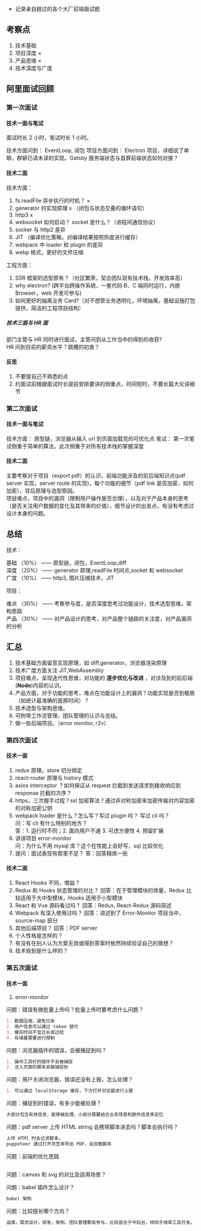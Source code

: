 - 记录亲自趟过的各个大厂前端面试题

## 考察点

1. 技术基础
2. 项目深度 ×
3. 产品思维 ×
4. 技术深度与广度

## 阿里面试回顾

### 第一次面试

#### 技术一面与笔试

面试时长 2 小时，笔试时长 1 小时。

技术方面问到： EventLoop, 闭包
项目方面问到： Electron 项目，详细说了单聊，群聊已读未读的实现。Gatsby 服务端状态与首屏前端状态如何对接？

#### 技术二面

技术方面：

1. fs.readFile 异步执行的时机？ ×
2. generator 的实现原理 x （闭包与状态交叠的循环语句）
3. http3 x
4. websocket 如何启动？ socket 是什么？（进程间通信协议）
5. socker 与 http2 差异
6. JIT （编译优化策略，对编译结果按照热度进行缓存）
7. webpack 中 loader 和 plugin 的差异
8. webp 格式，更好的文件压缩

工程方面：

1. SSR 框架的选型原有？（社区繁荣，契合团队现有技术栈，开发效率高）
2. why electron? (跨平台跨操作系统，一套代码 B、C 端同时运行，内嵌 Browser，web 开发可参与)
3. 如何更好的抽离业务 Card?（对不想管业务透明化，环境抽离，基础设施打包提供，简洁的工程项目结构）

##### 技术三面与 HR 面

部门主管与 HR 同时进行面试，主管问到从工作当中的得到的收获?  
HR 问到目前的薪资水平？跳槽的初衷？

#### 反思

1. 不要提自己不熟悉的点
2. 约面试前根据面试时长提前安排要讲的侧重点，时间短时，不要长篇大论讲细节

### 第二次面试

#### 技术一面与笔试

技术方面： 原型链，浏览器从输入 url 到页面加载完的可优化点
笔试： 第一次笔试侧重于简单的算法，此次侧重于对所有技术栈的掌握深度

#### 技术二面

主要考察对于项目（export pdf）的认识，前端功能涉及的前后端知识点(pdf server 实现，server route 的实现)，每个功能的细节（pdf link 是否加密，如何加密），背后原理与选型原因。  
项目难点，项目中的漏洞（限制用户操作是否合理），以及对于产品本身的思考（是否关注用户数据的变化及其带来的价值），细节设计的出发点，有没有考虑过设计本身的问题。

## 总结

技术：

基础 （10%） —— 原型链，闭包，EventLoop,diff  
深度 （20%） —— generator 原理,readFile 时间点,socket 和 websocket  
广度 （10%） —— http3, 图片压缩技术，JIT

项目：

难点 （30%） —— 考察参与度，是否深度思考过功能设计，技术选型思维，架构思路  
产品 （30%） —— 对产品设计的思考，对产品整个链路的关注度，对产品漏洞的分析

## 汇总

1. 技术基础方面留意实现原理，如 diff,generator，浏览器渲染原理
2. 技术广度方面关注 JIT,WebAssembly
3. 项目难点，呈现迭代性思维，对功能的 **逐步优化与改进** ，对涉及到的前后端(**Node**)内容的认识。
4. 产品方面，对于功能的思考，难点在功能设计上的漏洞？功能实现是否到极致（如统计最准确的首屏时间）？
5. 技术选型与架构思维。
6. 可附带工作流管理，团队管理的认识与总结。
7. 做一些后端项目。（error monitor, r2v）

### 第四次面试

#### 技术一面

1. redux 原理，store 切分绑定
2. react-router 原理与 history 模式
3. axios interceptor ？如何保证从 request 拦截到发送请求到接收响应到 response 拦截的次序 ?
4. https，三次握手过程？ssl 加密算法？通过非对称加密来加密传输对内容加密的对称加密公钥
5. webpack loader 是什么？怎么写？写过 plugin 吗？ 写过 cli 吗？  
   问：写 cli 有什么特别的地方？  
   答：1. 运行时不同；2. 面向用户不通 3. 可虑方便性 4. 预留扩展
6. 讲讲项目 error-monitor  
   问：为什么不用 mysql 库？这个在性能上会好写，sql 比较优化
7. 提问：面试表现有那里不足？
   答：回答精炼一些

#### 技术二面

1. React Hooks 不同，增益？
2. Redux 和 Hooks 状态管理的对比？
   回答：在于管理模块的体量，Redux 比较适用于大中型模块，Hooks 适用于小型模块
3. React 和 Vue 源码看过吗？
   回答：Redux, React-Redux 源码简述
4. Webpack 有深入使用过吗？
   回答：讲述到了 Error-Monitor 项目当中，source-map 部分
5. 其他后端项目？
   回答：PDF server
6. 个人性格是怎样的？
7. 有没有在别人认为方案无效或得到答案时依然持续验证自己的猜想？
8. 技术规划是什么样的？

### 第五次面试

#### 技术一面

1. error-monitor

问题：错误有做批量上传吗？批量上传时要考虑什么问题？

```md
1. 数据压缩，避免冗余
2. 用户信息可以通过 token 替代
3. 缓存时间不宜过长或过短
4. 存储量需要进行限制
```

问题：浏览器插件的错误，会被捕捉到吗？

```md
1. 操作工具栏的插件不会被捕捉
2. 注入页面的脚本会被捕捉到
```

问题：用户关闭浏览器，错误还没有上报，怎么处理？

```md
1. 可以通过 localStorage 缓存，下次打开浏览器进行上报
```

问题：捕捉到的错误，有多少能被处理？

```md
大部分包含有效信息，能够被处理，小部分需要结合业务场景和额外信息来定位
```

问题：pdf server 上传 HTML string 会携带脚本进去吗？脚本会执行吗？

```md
上传 HTMl 时会过滤脚本。  
puppeteer 通过打开页签来导出 PDF，会加载脚本
```

问题：前端的优化思路

```md
```

问题：canvas 和 svg 的对比及适用场景？

问题：babel 插件怎么设计？

```md
babel 架构
```

问题：比较擅长哪个方向？

```md
运维，需求设计，研发，架构，团队管理都有参与，比较适合于中后台，倾向于效率工具开发。
```
